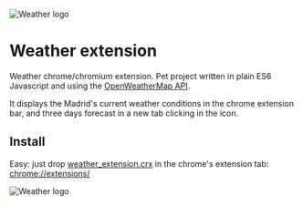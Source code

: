 ![Weather logo](https://github.com/rodricels/weather-extension/raw/master/ext/icons/icon128.png)
# Weather extension

Weather chrome/chromium extension. Pet project written in plain ES6 Javascript and using the [OpenWeatherMap API](https://openweathermap.org/api).

It displays the Madrid's current weather conditions in the chrome extension bar, and three days forecast in a new tab clicking in the icon. 

## Install

Easy: just drop [weather_extension.crx](https://github.com/rodricels/weather-extension/raw/master/weather_extension.crx) in the chrome's extension tab: [chrome://extensions/](chrome://extensions/)

![Weather logo](https://github.com/rodricels/weather-extension/raw/master/screenshot.jpg)